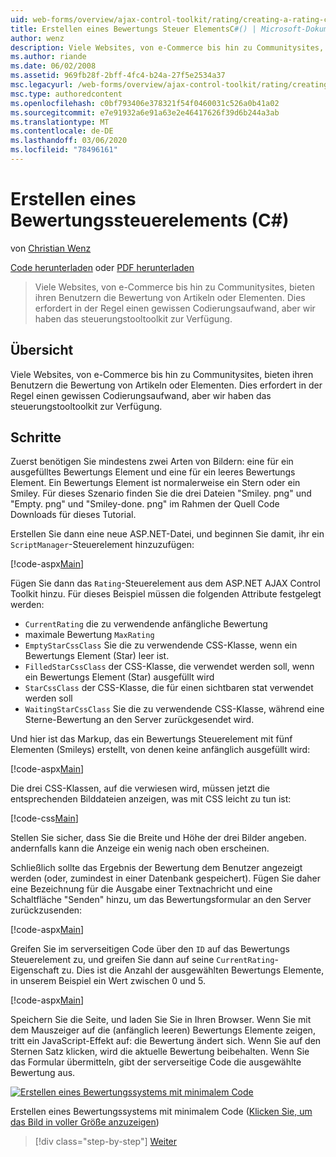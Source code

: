 ```yaml
---
uid: web-forms/overview/ajax-control-toolkit/rating/creating-a-rating-control-cs
title: Erstellen eines Bewertungs Steuer ElementsC#() | Microsoft-Dokumentation
author: wenz
description: Viele Websites, von e-Commerce bis hin zu Communitysites, bieten ihren Benutzern die Bewertung von Artikeln oder Elementen. Dies erfordert in der Regel einen gewissen Codierungsaufwand, aber wir haben die...
ms.author: riande
ms.date: 06/02/2008
ms.assetid: 969fb28f-2bff-4fc4-b24a-27f5e2534a37
msc.legacyurl: /web-forms/overview/ajax-control-toolkit/rating/creating-a-rating-control-cs
msc.type: authoredcontent
ms.openlocfilehash: c0bf793406e378321f54f0460031c526a0b41a02
ms.sourcegitcommit: e7e91932a6e91a63e2e46417626f39d6b244a3ab
ms.translationtype: MT
ms.contentlocale: de-DE
ms.lasthandoff: 03/06/2020
ms.locfileid: "78496161"
---
```

# <a name="creating-a-rating-control-c"></a>Erstellen eines Bewertungssteuerelements (C#)

von [Christian Wenz](https://github.com/wenz)

[Code herunterladen](https://download.microsoft.com/download/9/3/f/93f8daea-bebd-4821-833b-95205389c7d0/rating0.cs.zip) oder [PDF herunterladen](https://download.microsoft.com/download/2/d/c/2dc10e34-6983-41d4-9c08-f78f5387d32b/rating0CS.pdf)

> Viele Websites, von e-Commerce bis hin zu Communitysites, bieten ihren Benutzern die Bewertung von Artikeln oder Elementen. Dies erfordert in der Regel einen gewissen Codierungsaufwand, aber wir haben das steuerungstooltoolkit zur Verfügung.

## <a name="overview"></a>Übersicht

Viele Websites, von e-Commerce bis hin zu Communitysites, bieten ihren Benutzern die Bewertung von Artikeln oder Elementen. Dies erfordert in der Regel einen gewissen Codierungsaufwand, aber wir haben das steuerungstooltoolkit zur Verfügung.

## <a name="steps"></a>Schritte

Zuerst benötigen Sie mindestens zwei Arten von Bildern: eine für ein ausgefülltes Bewertungs Element und eine für ein leeres Bewertungs Element. Ein Bewertungs Element ist normalerweise ein Stern oder ein Smiley. Für dieses Szenario finden Sie die drei Dateien "Smiley. png" und "Empty. png" und "Smiley-done. png" im Rahmen der Quell Code Downloads für dieses Tutorial.

Erstellen Sie dann eine neue ASP.NET-Datei, und beginnen Sie damit, ihr ein `ScriptManager`-Steuerelement hinzuzufügen:

[!code-aspx[Main](creating-a-rating-control-cs/samples/sample1.aspx)]

Fügen Sie dann das `Rating`-Steuerelement aus dem ASP.NET AJAX Control Toolkit hinzu. Für dieses Beispiel müssen die folgenden Attribute festgelegt werden:

- `CurrentRating` die zu verwendende anfängliche Bewertung
- maximale Bewertung `MaxRating`
- `EmptyStarCssClass` Sie die zu verwendende CSS-Klasse, wenn ein Bewertungs Element (Star) leer ist.
- `FilledStarCssClass` der CSS-Klasse, die verwendet werden soll, wenn ein Bewertungs Element (Star) ausgefüllt wird
- `StarCssClass` der CSS-Klasse, die für einen sichtbaren stat verwendet werden soll
- `WaitingStarCssClass` Sie die zu verwendende CSS-Klasse, während eine Sterne-Bewertung an den Server zurückgesendet wird.

Und hier ist das Markup, das ein Bewertungs Steuerelement mit fünf Elementen (Smileys) erstellt, von denen keine anfänglich ausgefüllt wird:

[!code-aspx[Main](creating-a-rating-control-cs/samples/sample2.aspx)]

Die drei CSS-Klassen, auf die verwiesen wird, müssen jetzt die entsprechenden Bilddateien anzeigen, was mit CSS leicht zu tun ist:

[!code-css[Main](creating-a-rating-control-cs/samples/sample3.css)]

Stellen Sie sicher, dass Sie die Breite und Höhe der drei Bilder angeben. andernfalls kann die Anzeige ein wenig nach oben erscheinen.

Schließlich sollte das Ergebnis der Bewertung dem Benutzer angezeigt werden (oder, zumindest in einer Datenbank gespeichert). Fügen Sie daher eine Bezeichnung für die Ausgabe einer Textnachricht und eine Schaltfläche "Senden" hinzu, um das Bewertungsformular an den Server zurückzusenden:

[!code-aspx[Main](creating-a-rating-control-cs/samples/sample4.aspx)]

Greifen Sie im serverseitigen Code über den `ID` auf das Bewertungs Steuerelement zu, und greifen Sie dann auf seine `CurrentRating`-Eigenschaft zu. Dies ist die Anzahl der ausgewählten Bewertungs Elemente, in unserem Beispiel ein Wert zwischen 0 und 5.

[!code-aspx[Main](creating-a-rating-control-cs/samples/sample5.aspx)]

Speichern Sie die Seite, und laden Sie Sie in Ihren Browser. Wenn Sie mit dem Mauszeiger auf die (anfänglich leeren) Bewertungs Elemente zeigen, tritt ein JavaScript-Effekt auf: die Bewertung ändert sich. Wenn Sie auf den Sternen Satz klicken, wird die aktuelle Bewertung beibehalten. Wenn Sie das Formular übermitteln, gibt der serverseitige Code die ausgewählte Bewertung aus.

[![Erstellen eines Bewertungssystems mit minimalem Code](creating-a-rating-control-cs/_static/image2.png)](creating-a-rating-control-cs/_static/image1.png)

Erstellen eines Bewertungssystems mit minimalem Code ([Klicken Sie, um das Bild in voller Größe anzuzeigen](creating-a-rating-control-cs/_static/image3.png))

> [!div class="step-by-step"]
> [Weiter](creating-a-rating-control-vb.md)
